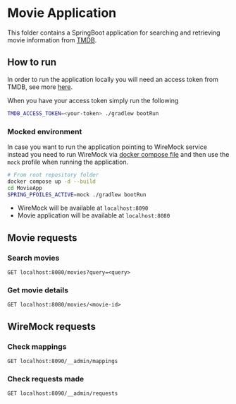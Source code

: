 # Movie Application

This folder contains a SpringBoot application for searching and retrieving movie information from [TMDB](https://www.themoviedb.org).

## How to run

In order to run the application locally you will need an access token from TMDB, see more [here](https://developer.themoviedb.org/docs/getting-started).

When you have your access token simply run the following

```bash
TMDB_ACCESS_TOKEN=<your-token> ./gradlew bootRun
```

### Mocked environment

In case you want to run the application pointing to WireMock service instead you need to run WireMock via [docker compose file](../compose.yaml) and then use the `mock` profile when running the application.

```bash
# From root repository folder
docker compose up -d --build
cd MovieApp
SPRING_PFOILES_ACTIVE=mock ./gradlew bootRun
```

* WireMock will be available at `localhost:8090`
* Movie application will be available at `localhost:8080`

## Movie requests

### Search movies

```http
GET localhost:8080/movies?query=<query>
```

### Get movie details

```http
GET localhost:8080/movies/<movie-id>
```

## WireMock requests

### Check mappings

```http
GET localhost:8090/__admin/mappings
```

### Check requests made

```http
GET localhost:8090/__admin/requests
```
